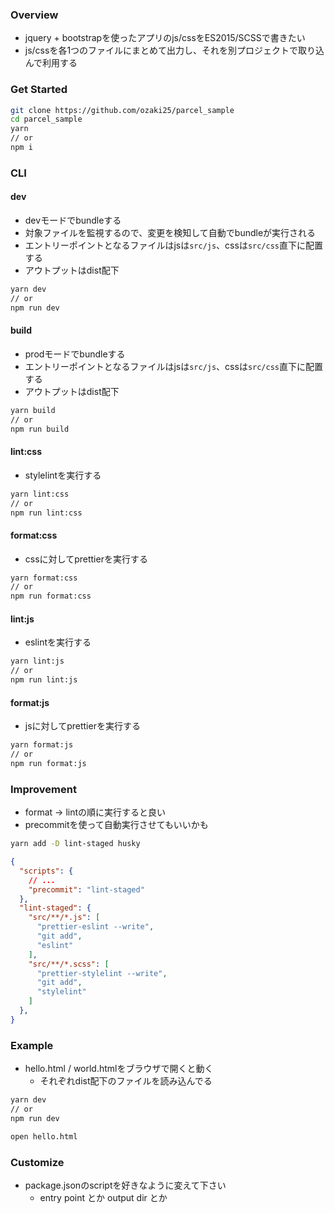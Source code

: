 ### Overview

- jquery + bootstrapを使ったアプリのjs/cssをES2015/SCSSで書きたい
- js/cssを各1つのファイルにまとめて出力し、それを別プロジェクトで取り込んで利用する

### Get Started

```bash
git clone https://github.com/ozaki25/parcel_sample
cd parcel_sample
yarn
// or
npm i
```

### CLI

#### dev

- devモードでbundleする
- 対象ファイルを監視するので、変更を検知して自動でbundleが実行される
- エントリーポイントとなるファイルはjsは`src/js`、cssは`src/css`直下に配置する
- アウトプットはdist配下

```bash
yarn dev
// or
npm run dev
```

#### build

- prodモードでbundleする
- エントリーポイントとなるファイルはjsは`src/js`、cssは`src/css`直下に配置する
- アウトプットはdist配下

```bash
yarn build
// or
npm run build
```

#### lint:css

- stylelintを実行する

```bash
yarn lint:css
// or
npm run lint:css
```

#### format:css

- cssに対してprettierを実行する

```bash
yarn format:css
// or
npm run format:css
```

#### lint:js

- eslintを実行する

```bash
yarn lint:js
// or
npm run lint:js
```

#### format:js

- jsに対してprettierを実行する

```bash
yarn format:js
// or
npm run format:js
```

### Improvement

- format -> lintの順に実行すると良い
- precommitを使って自動実行させてもいいかも

```bash
yarn add -D lint-staged husky
```

```json
{
  "scripts": {
    // ...
    "precommit": "lint-staged"
  },
  "lint-staged": {
    "src/**/*.js": [
      "prettier-eslint --write",
      "git add",
      "eslint"
    ],
    "src/**/*.scss": [
      "prettier-stylelint --write",
      "git add",
      "stylelint"
    ]
  },
}
```

### Example

- hello.html / world.htmlをブラウザで開くと動く
    - それぞれdist配下のファイルを読み込んでる

```bash
yarn dev
// or
npm run dev

open hello.html
```

### Customize

- package.jsonのscriptを好きなように変えて下さい
    - entry point とか output dir とか




